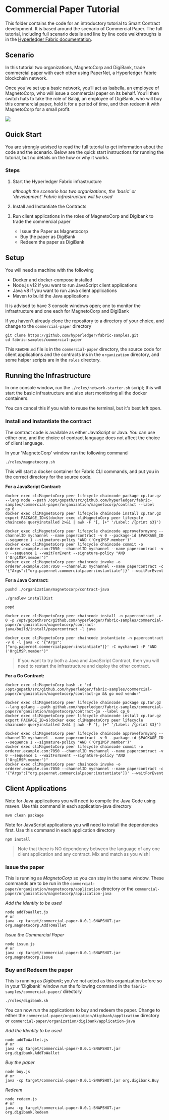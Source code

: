 # Commercial Paper Tutorial

This folder contains the code for an introductory tutorial to Smart Contract development. It is based around the scenario of Commercial Paper.
The full tutorial, including full scenario details and line by line code walkthroughs is in the [Hyperledger Fabric documentation](https://hyperledger-fabric.readthedocs.io/en/latest/tutorial/commercial_paper.html).

## Scenario

In this tutorial two organizations, MagnetoCorp and DigiBank, trade commercial paper with each other using PaperNet, a Hyperledger Fabric blockchain network.

Once you’ve set up a basic network, you’ll act as Isabella, an employee of MagnetoCorp, who will issue a commercial paper on its behalf. You’ll then switch hats to take the role of Balaji, an employee of DigiBank, who will buy this commercial paper, hold it for a period of time, and then redeem it with MagnetoCorp for a small profit.

![](https://hyperledger-fabric.readthedocs.io/en/latest/_images/commercial_paper.diagram.1.png)

## Quick Start

You are strongly advised to read the full tutorial to get information about the code and the scenario. Below are the quick start instructions for running the tutorial, but no details on the how or why it works.

### Steps

1) Start the Hyperledger Fabric infrastructure

   _although the scenario has two organizations, the 'basic' or 'development' Fabric infrastructure will be used_

2) Install and Instantiate the Contracts

3) Run client applications in the roles of MagnetoCorp and Digibank to trade the commercial paper

   - Issue the Paper as Magnetocorp
   - Buy the paper as DigiBank
   - Redeem the paper as DigiBank

## Setup

You will need a machine with the following

- Docker and docker-compose installed
- Node.js v12 if you want to run JavaScript client applications
- Java v8 if you want to run Java client applications
- Maven to build the Java applications

It is advised to have 3 console windows open; one to monitor the infrastructure and one each for MagnetoCorp and DigiBank

If you haven't already clone the repository to a directory of your choice, and change to the `commercial-paper` directory

```
git clone https://github.com/hyperledger/fabric-samples.git
cd fabric-samples/commercial-paper
```

This `README.md` file is in the `commercial-paper` directory, the source code for client applications and the contracts ins in the `organization` directory, and some helper scripts are in the `roles` directory.

## Running the Infrastructure

In one console window, run the `./roles/network-starter.sh` script; this will start the basic infrastructure and also start monitoring all the docker containers.

You can cancel this if you wish to reuse the terminal, but it's best left open.

### Install and Instantiate the contract

The contract code is available as either JavaScript or Java. You can use either one, and the choice of contract language does not affect the choice of client language.

In your 'MagnetoCorp' window run the following command

`./roles/magnetocorp.sh`

This will start a docker container for Fabric CLI commands, and put you in the correct directory for the source code.

**For a JavaScript Contract:**

```
docker exec cliMagnetoCorp peer lifecycle chaincode package cp.tar.gz --lang node --path /opt/gopath/src/github.com/hyperledger/fabric-samples/commercial-paper/organization/magnetocorp/contract --label cp_0
docker exec cliMagnetoCorp peer lifecycle chaincode install cp.tar.gz
export PACKAGE_ID=$(docker exec cliMagnetoCorp peer lifecycle chaincode queryinstalled 2>&1 | awk -F "[, ]+" '/Label: /{print $3}')

docker exec cliMagnetoCorp peer lifecycle chaincode approveformyorg --channelID mychannel --name papercontract -v 0 --package-id $PACKAGE_ID --sequence 1 --signature-policy "AND ('Org1MSP.member')" 
docker exec cliMagnetoCorp peer lifecycle chaincode commit -o orderer.example.com:7050 --channelID mychannel --name papercontract -v 0 --sequence 1 --waitForEvent --signature-policy "AND ('Org1MSP.member')" 
docker exec cliMagnetoCorp peer chaincode invoke -o orderer.example.com:7050 --channelID mychannel --name papercontract -c '{"Args":["org.papernet.commercialpaper:instantiate"]}' --waitForEvent

```

**For a Java Contract:**

```
pushd ./organization/magnetocorp/contract-java

./gradlew installDist

popd

docker exec cliMagnetoCorp peer chaincode install -n papercontract -v 0 -p /opt/gopath/src/github.com/hyperledger/fabric-samples/commercial-paper/organization/magnetocorp/contract-java/build/install/papercontract -l java

docker exec cliMagnetoCorp peer chaincode instantiate -n papercontract -v 0 -l java -c '{"Args":["org.papernet.commercialpaper:instantiate"]}' -C mychannel -P "AND ('Org1MSP.member')"
```

> If you want to try both a Java and JavaScript Contract, then you will need to restart the infrastructure and deploy the other contract.

**For a Go Contract:**
```
docker exec cliMagnetoCorp bash -c 'cd /opt/gopath/src/github.com/hyperledger/fabric-samples/commercial-paper/organization/magnetocorp/contract-go && go mod vendor'

docker exec cliMagnetoCorp peer lifecycle chaincode package cp.tar.gz --lang golang --path github.com/hyperledger/fabric-samples/commercial-paper/organization/magnetocorp/contract-go --label cp_0
docker exec cliMagnetoCorp peer lifecycle chaincode install cp.tar.gz
export PACKAGE_ID=$(docker exec cliMagnetoCorp peer lifecycle chaincode queryinstalled 2>&1 | awk -F "[, ]+" '/Label: /{print $3}')

docker exec cliMagnetoCorp peer lifecycle chaincode approveformyorg --channelID mychannel --name papercontract -v 0 --package-id $PACKAGE_ID --sequence 1 --signature-policy "AND ('Org1MSP.member')"
docker exec cliMagnetoCorp peer lifecycle chaincode commit -o orderer.example.com:7050 --channelID mychannel --name papercontract -v 0 --sequence 1 --waitForEvent --signature-policy "AND ('Org1MSP.member')"
docker exec cliMagnetoCorp peer chaincode invoke -o orderer.example.com:7050 --channelID mychannel --name papercontract -c '{"Args":["org.papernet.commercialpaper:instantiate"]}' --waitForEvent
```

## Client Applications

Note for Java applications you will need to compile the Java Code using maven. Use this command in each application-java directory

```
mvn clean package
```

Note for JavaScript applications you will need to install the dependencies first. Use this command in each application directory

```
npm install
```


>  Note that there is NO dependency between the language of any one client application and any contract. Mix and match as you wish!

### Issue the paper

This is running as *MagnetoCorp* so you can stay in the same window. These commands are to be run in the
`commercial-paper/organization/magnetocorp/application` directory or the `commercial-paper/organization/magnetocorp/application-java`

*Add the Identity to be used*

```
node addToWallet.js
# or
java -cp target/commercial-paper-0.0.1-SNAPSHOT.jar org.magnetocorp.AddToWallet
```

*Issue the Commercial Paper*

```
node issue.js
# or
java -cp target/commercial-paper-0.0.1-SNAPSHOT.jar org.magnetocorp.Issue
```

### Buy and Redeem the paper

This is running as *Digibank*; you've not acted as this organization before so in your 'Digibank' window run the following command in the
`fabric-samples/commercial-paper/` directory

`./roles/digibank.sh`

You can now run the applications to buy and redeem the paper. Change to either the
`commercial-paper/organization/digibank/application` directory or  `commercial-paper/organization/digibank/application-java`

*Add the Identity to be used*

```
node addToWallet.js
# or
java -cp target/commercial-paper-0.0.1-SNAPSHOT.jar org.digibank.AddToWallet
```

*Buy the paper*

```
node buy.js
# or
java -cp target/commercial-paper-0.0.1-SNAPSHOT.jar org.digibank.Buy
```

*Redeem*

```
node redeem.js
# or
java -cp target/commercial-paper-0.0.1-SNAPSHOT.jar org.digibank.Redeem
```
